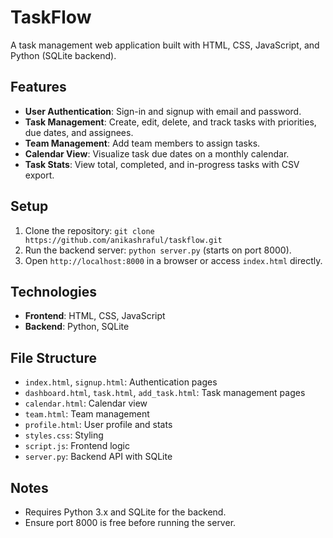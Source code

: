 # TaskFlow

A task management web application built with HTML, CSS, JavaScript, and Python (SQLite backend).

## Features
- **User Authentication**: Sign-in and signup with email and password.
- **Task Management**: Create, edit, delete, and track tasks with priorities, due dates, and assignees.
- **Team Management**: Add team members to assign tasks.
- **Calendar View**: Visualize task due dates on a monthly calendar.
- **Task Stats**: View total, completed, and in-progress tasks with CSV export.

## Setup
1. Clone the repository: `git clone https://github.com/anikashraful/taskflow.git`
2. Run the backend server: `python server.py` (starts on port 8000).
3. Open `http://localhost:8000` in a browser or access `index.html` directly.

## Technologies
- **Frontend**: HTML, CSS, JavaScript
- **Backend**: Python, SQLite

## File Structure
- `index.html`, `signup.html`: Authentication pages
- `dashboard.html`, `task.html`, `add_task.html`: Task management pages
- `calendar.html`: Calendar view
- `team.html`: Team management
- `profile.html`: User profile and stats
- `styles.css`: Styling
- `script.js`: Frontend logic
- `server.py`: Backend API with SQLite

## Notes
- Requires Python 3.x and SQLite for the backend.
- Ensure port 8000 is free before running the server.
